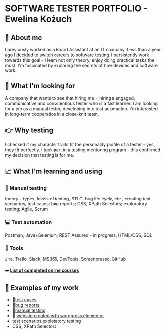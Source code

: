 # SOFTWARE TESTER PORTFOLIO - Ewelina Kożuch

## :wave: About me
I previously worked as a Board Assistant at an IT company. Less than a year ago I decided to switch careers to software testing. I persistently work towards this goal - I learn not only theory, enjoy doing practical tasks the most. 
I'm fascinated by exploring the secrets of how devices and software work.

## :eyes: What I'm looking for
A company that wants to see that hiring me = hiring a engaged, communicative and conscientious tester who is a fast learner. I am looking for a job as a manual tester, developing into test automation. I'm interested in long-term cooperation in a close-knit team.

## :point_right: Why testing
I checked if my character traits fit the personality profile of a tester - yes, they fit perfectly. I took part in a testing mentoring program - this confirmed my decision that testing is for me.

## :chart_with_upwards_trend: What I'm learning and using
### :bug: Manual testing
theory - types, levels of testing, STLC, bug life cycle, etc.; creating test scenarios, test cases; bug reports; CSS, XPath Selectors; exploratory testing; Agile, Scrum
### :computer: Test automation
Postman, Java+Selenium, REST Assured - in progress, HTML/CSS, SQL
### :wrench: Tools
Jira, Trello, Slack, MS365, DevTools, Screenpresso, GitHub

#### :arrow_right: [List of completed online courses](https://drive.google.com/file/d/1sSDEMHNsorsTH4lK68LlD9tbCg86rg1b/view?usp=drive_link)

## :construction_worker: Examples of my work 
- :page_facing_up:[test cases](https://drive.google.com/drive/folders/16BgwQx5172McCGyvbENUad8hVyBhbiUc?usp=drive_link)
- :page_facing_up:[bug reports](https://drive.google.com/file/d/1MuC8gmj8rINtLjUdxyIr1ZDHZTFfd5GN/view?usp=drive_link)
- :page_facing_up:[manual testing](https://drive.google.com/file/d/1MuC8gmj8rINtLjUdxyIr1ZDHZTFfd5GN/view?usp=sharing)
- :page_facing_up: [website created with wordpress elementor](https://slowoposlowie.pl/) 
- test scenarios exploratory testing
- CSS, XPath Selectors
